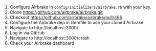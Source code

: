 1. Configure Airbrake in `config/initializers/airbrake.rb` with your key.
1. Clone https://github.com/airbrake/airbrake.git
2. Checkout https://github.com/airbrake/airbrake/pull/466
1. Configure the Airbrake dep in Gemfile to use your cloned Airbrake
2. Navigate to http://localhost:3000/
3. Log in via GitHub
4. Navigate to http://localhost:3000/crash
5. Check your Airbrake dashboard
